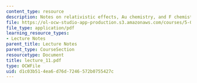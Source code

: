 ```yaml
---
content_type: resource
description: Notes on relativistic effects, Au chemistry, and F chemistry.
file: https://ol-ocw-studio-app-production.s3.amazonaws.com/courses/5-05-principles-of-inorganic-chemistry-iii-spring-2005/d1c03b514ea6d76d7246572b0755427c_lecture_11.pdf
file_type: application/pdf
learning_resource_types:
- Lecture Notes
parent_title: Lecture Notes
parent_type: CourseSection
resourcetype: Document
title: lecture_11.pdf
type: OCWFile
uid: d1c03b51-4ea6-d76d-7246-572b0755427c
---
```

